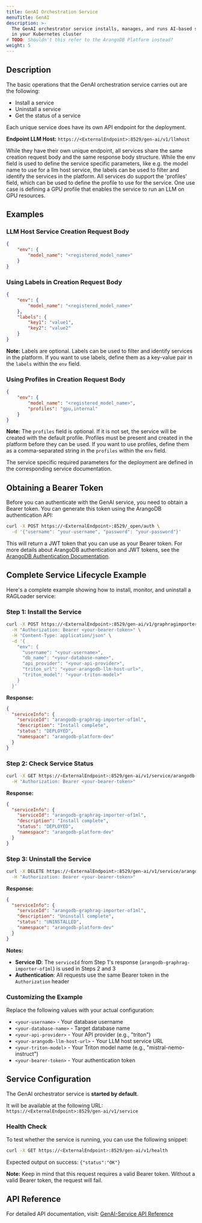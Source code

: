 ```yaml
---
title: GenAI Orchestration Service
menuTitle: GenAI
description: >-
  The GenAI orchestrator service installs, manages, and runs AI-based services
  in your Kubernetes cluster
# TODO: Shouldn't this refer to the ArangoDB Platform instead?
weight: 5
---
```

## Description

The basic operations that the GenAI orchestration service carries out are the following:
- Install a service
- Uninstall a service
- Get the status of a service

Each unique service does have its own API endpoint for the deployment.

**Endpoint LLM Host:**
`https://<ExternalEndpoint>:8529/gen-ai/v1/llmhost`

While they have their own unique endpoint, all services share the same creation request body and the same response body structure. While the env field is used to define the service specific parameters, like e.g. the model name to use for a llm host service, the labels can be used to filter and identify the services in the platform. All services do support the 'profiles' field, which can be used to define the profile to use for the service. One use case is defining a GPU profile that enables the service to run an LLM on GPU resources.

## Examples

### LLM Host Service Creation Request Body

```json
{
    "env": {
        "model_name": "<registered_model_name>"
    }
}
```

### Using Labels in Creation Request Body

```json
{
    "env": {
        "model_name": "<registered_model_name>"
    },
    "labels": {
        "key1": "value1",
        "key2": "value2"
    }
}
```

**Note:** Labels are optional. Labels can be used to filter and identify services in the platform. If you want to use labels, define them as a key-value pair in the `labels` within the `env` field.

### Using Profiles in Creation Request Body

```json
{
    "env": {
        "model_name": "<registered_model_name>",
        "profiles": "gpu,internal"
    }
}
```

**Note:** The `profiles` field is optional. If it is not set, the service will be created with the default profile. Profiles must be present and created in the platform before they can be used. If you want to use profiles, define them as a comma-separated string in the `profiles` within the `env` field.

The service specific required parameters for the deployment are defined in the corresponding service documentation.

## Obtaining a Bearer Token

Before you can authenticate with the GenAI service, you need to obtain a Bearer token. You can generate this token using the ArangoDB authentication API:

```bash
curl -X POST https://<ExternalEndpoint>:8529/_open/auth \
  -d '{"username": "your-username", "password": "your-password"}'
```

This will return a JWT token that you can use as your Bearer token. For more details about ArangoDB authentication and JWT tokens, see the [ArangoDB Authentication Documentation](https://docs.arangodb.com/stable/develop/http-api/authentication/#jwt-user-tokens).

## Complete Service Lifecycle Example

Here's a complete example showing how to install, monitor, and uninstall a RAGLoader service:

### Step 1: Install the Service

```bash
curl -X POST https://<ExternalEndpoint>:8529/gen-ai/v1/graphragimporter \
  -H "Authorization: Bearer <your-bearer-token>" \
  -H "Content-Type: application/json" \
  -d '{
    "env": {
      "username": "<your-username>",
      "db_name": "<your-database-name>",
      "api_provider": "<your-api-provider>",
      "triton_url": "<your-arangodb-llm-host-url>",
      "triton_model": "<your-triton-model>"
    }
  }'
```

**Response:**
```json
{
  "serviceInfo": {
    "serviceId": "arangodb-graphrag-importer-of1ml",
    "description": "Install complete",
    "status": "DEPLOYED",
    "namespace": "arangodb-platform-dev"
  }
}
```

### Step 2: Check Service Status

```bash
curl -X GET https://<ExternalEndpoint>:8529/gen-ai/v1/service/arangodb-graphrag-importer-of1ml \
  -H "Authorization: Bearer <your-bearer-token>"
```

**Response:**
```json
{
  "serviceInfo": {
    "serviceId": "arangodb-graphrag-importer-of1ml",
    "description": "Install complete",
    "status": "DEPLOYED",
    "namespace": "arangodb-platform-dev"
  }
}
```

### Step 3: Uninstall the Service

```bash
curl -X DELETE https://<ExternalEndpoint>:8529/gen-ai/v1/service/arangodb-graphrag-importer-of1ml \
  -H "Authorization: Bearer <your-bearer-token>"
```

**Response:**
```json
{
  "serviceInfo": {
    "serviceId": "arangodb-graphrag-importer-of1ml",
    "description": "Uninstall complete",
    "status": "UNINSTALLED", 
    "namespace": "arangodb-platform-dev"
  }
}
```

**Notes:**

- **Service ID**: The `serviceId` from Step 1's response (`arangodb-graphrag-importer-of1ml`) is used in Steps 2 and 3
- **Authentication**: All requests use the same Bearer token in the `Authorization` header

### Customizing the Example

Replace the following values with your actual configuration:
- `<your-username>` - Your database username
- `<your-database-name>` - Target database name
- `<your-api-provider>` - Your API provider (e.g., "triton")
- `<your-arangodb-llm-host-url>` - Your LLM host service URL
- `<your-triton-model>` - Your Triton model name (e.g., "mistral-nemo-instruct")
- `<your-bearer-token>` - Your authentication token

## Service Configuration

The GenAI orchestrator service is **started by default**. 

It will be available at the following URL:
`https://<ExternalEndpoint>:8529/gen-ai/v1/service`

### Health Check

To test whether the service is running, you can use the following snippet:

```bash
curl -X GET https://<ExternalEndpoint>:8529/gen-ai/v1/health
```

Expected output on success: `{"status":"OK"}`

**Note:** Keep in mind that this request requires a valid Bearer token. Without a valid Bearer token, the request will fail.

## API Reference

For detailed API documentation, visit: [GenAI-Service API Reference](https://arangoml.github.io/platform-dss-api/GenAI-Service/proto/index.html)
